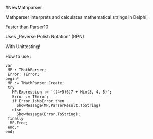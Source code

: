 #NewMathparser

Mathparser interprets and calculates mathematical strings in Delphi.

Faster than Parser10

Uses „Reverse Polish Notation“ (RPN)

With Unittesting!

How to use :
```delphi
var
 MP : TMathParser;
 Error: TError;
begin*
 MP := TMathParser.Create;
 try
   MP.Expression := '((4+5)6)7 + Min(3, 4, 5)';
   Error := TError;
   if Error.IsNoError then
     ShowMessage(MP.ParserResult.ToString)
   else
     ShowMessage(Error.ToString); 
 finally
  MP.Free;
 end;*
end;
```
